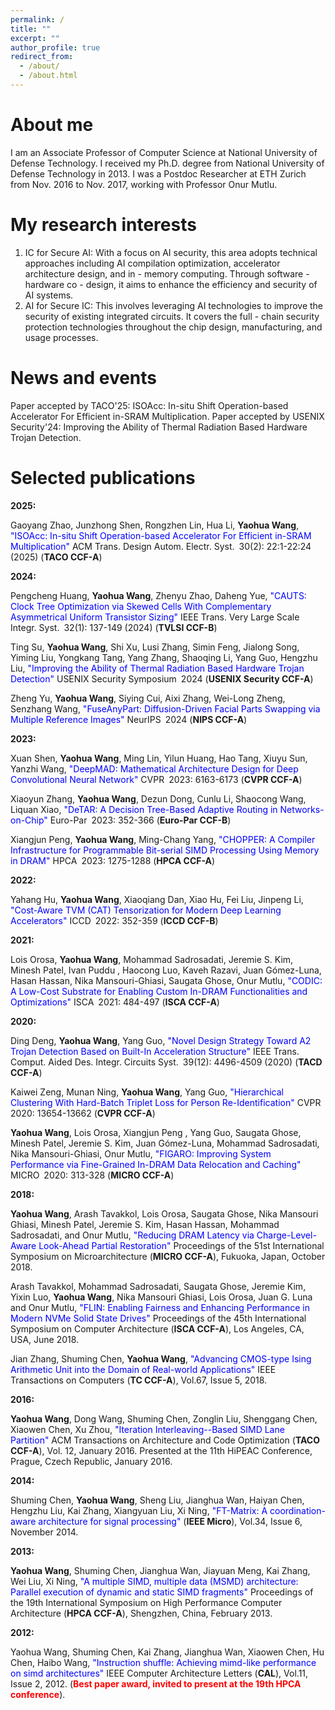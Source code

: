 ```yaml
---
permalink: /
title: ""
excerpt: ""
author_profile: true
redirect_from: 
  - /about/
  - /about.html
---
```


    
About me
==========

I am an Associate Professor of Computer Science at National University of Defense Technology. I received my Ph.D. degree from National University of Defense Technology in 2013. I was a Postdoc Researcher at ETH Zurich from Nov. 2016 to Nov. 2017, working with Professor Onur Mutlu.


My research interests
=======

1. IC for Secure AI: With a focus on AI security, this area adopts technical approaches including AI compilation optimization, accelerator architecture design, and in - memory computing. Through software - hardware co - design, it aims to enhance the efficiency and security of AI systems.
2. AI for Secure IC: This involves leveraging AI technologies to improve the security of existing integrated circuits. It covers the full - chain security protection technologies throughout the chip design, manufacturing, and usage processes.

News and events
=========

Paper accepted by TACO'25: ISOAcc: In-situ Shift Operation-based Accelerator For Efficient in-SRAM Multiplication.
Paper accepted by USENIX Security'24: Improving the Ability of Thermal Radiation Based Hardware Trojan Detection.

Selected publications
==========

**2025:**

Gaoyang Zhao, Junzhong Shen, Rongzhen Lin, Hua Li, **Yaohua Wang**, <font color="blue">"ISOAcc: In-situ Shift Operation-based Accelerator For Efficient in-SRAM Multiplication"</font> ACM Trans. Design Autom. Electr. Syst. 30(2): 22:1-22:24 (2025) (**TACO CCF-A**)

**2024:**

Pengcheng Huang, **Yaohua Wang**, Zhenyu Zhao, Daheng Yue, <font color="blue">"CAUTS: Clock Tree Optimization via Skewed Cells With Complementary Asymmetrical Uniform Transistor Sizing"</font> IEEE Trans. Very Large Scale Integr. Syst. 32(1): 137-149 (2024) (**TVLSI CCF-B**)

Ting Su, **Yaohua Wang**, Shi Xu, Lusi Zhang, Simin Feng, Jialong Song, Yiming Liu, Yongkang Tang, Yang Zhang, Shaoqing Li, Yang Guo, Hengzhu Liu, <font color="blue">"Improving the Ability of Thermal Radiation Based Hardware Trojan Detection"</font> USENIX Security Symposium 2024 (**USENIX Security CCF-A**)

Zheng Yu, **Yaohua Wang**, Siying Cui, Aixi Zhang, Wei-Long Zheng, Senzhang Wang, <font color="blue">"FuseAnyPart: Diffusion-Driven Facial Parts Swapping via Multiple Reference Images"</font> NeurIPS 2024 (**NIPS CCF-A**)

**2023:**

Xuan Shen, **Yaohua Wang**, Ming Lin, Yilun Huang, Hao Tang, Xiuyu Sun, Yanzhi Wang, <font color="blue">"DeepMAD: Mathematical Architecture Design for Deep Convolutional Neural Network"</font> CVPR 2023: 6163-6173 (**CVPR CCF-A**)

Xiaoyun Zhang, **Yaohua Wang**, Dezun Dong, Cunlu Li, Shaocong Wang, Liquan Xiao, <font color="blue">"DeTAR: A Decision Tree-Based Adaptive Routing in Networks-on-Chip"</font> Euro-Par 2023: 352-366 (**Euro-Par CCF-B**)

Xiangjun Peng, **Yaohua Wang**, Ming-Chang Yang, <font color="blue">"CHOPPER: A Compiler Infrastructure for Programmable Bit-serial SIMD Processing Using Memory in DRAM"</font> HPCA 2023: 1275-1288 (**HPCA CCF-A**)

**2022:**

Yahang Hu, **Yaohua Wang**, Xiaoqiang Dan, Xiao Hu, Fei Liu, Jinpeng Li, <font color="blue">"Cost-Aware TVM (CAT) Tensorization for Modern Deep Learning Accelerators"</font> ICCD 2022: 352-359 (**ICCD CCF-B**)

**2021:**

Lois Orosa, **Yaohua Wang**, Mohammad Sadrosadati, Jeremie S. Kim, Minesh Patel, Ivan Puddu , Haocong Luo, Kaveh Razavi, Juan Gómez-Luna, Hasan Hassan, Nika Mansouri-Ghiasi, Saugata Ghose, Onur Mutlu, <font color="blue">"CODIC: A Low-Cost Substrate for Enabling Custom In-DRAM Functionalities and Optimizations"</font> ISCA 2021: 484-497 (**ISCA CCF-A**)

**2020:**

Ding Deng, **Yaohua Wang**, Yang Guo, <font color="blue">"Novel Design Strategy Toward A2 Trojan Detection Based on Built-In Acceleration Structure"</font> IEEE Trans. Comput. Aided Des. Integr. Circuits Syst. 39(12): 4496-4509 (2020) (**TACD CCF-A**)

Kaiwei Zeng, Munan Ning, **Yaohua Wang**, Yang Guo, <font color="blue">"Hierarchical Clustering With Hard-Batch Triplet Loss for Person Re-Identification"</font> CVPR 2020: 13654-13662 (**CVPR CCF-A**)

**Yaohua Wang**, Lois Orosa, Xiangjun Peng , Yang Guo, Saugata Ghose, Minesh Patel, Jeremie S. Kim, Juan Gómez-Luna, Mohammad Sadrosadati, Nika Mansouri-Ghiasi, Onur Mutlu, <font color="blue">"FIGARO: Improving System Performance via Fine-Grained In-DRAM Data Relocation and Caching"</font> MICRO 2020: 313-328 (**MICRO CCF-A**)

**2018:**

**Yaohua Wang**, Arash Tavakkol, Lois Orosa, Saugata Ghose, Nika Mansouri Ghiasi, Minesh Patel, Jeremie S. Kim, Hasan Hassan, Mohammad Sadrosadati, and Onur Mutlu, <font color="blue">"Reducing DRAM Latency via Charge-Level-Aware Look-Ahead Partial Restoration"</font> Proceedings of the 51st International Symposium on Microarchitecture (**MICRO CCF-A**), Fukuoka, Japan, October 2018. 

Arash Tavakkol, Mohammad Sadrosadati, Saugata Ghose, Jeremie Kim, Yixin Luo, **Yaohua Wang**, Nika Mansouri Ghiasi, Lois Orosa, Juan G. Luna and Onur Mutlu, <font color="blue">"FLIN: Enabling Fairness and Enhancing Performance in Modern NVMe Solid State Drives"</font> Proceedings of the 45th International Symposium on Computer Architecture (**ISCA CCF-A**), Los Angeles, CA, USA, June 2018. 

Jian Zhang, Shuming Chen, **Yaohua Wang**, <font color="blue">"Advancing CMOS-type Ising Arithmetic Unit into the Domain of Real-world Applications"</font> IEEE Transactions on Computers (**TC CCF-A**), Vol.67, Issue 5, 2018.

**2016:**

**Yaohua Wang**, Dong Wang, Shuming Chen, Zonglin Liu, Shenggang Chen, Xiaowen Chen, Xu Zhou, <font color="blue">"Iteration Interleaving--Based SIMD Lane Partition"</font> ACM Transactions on Architecture and Code Optimization (**TACO CCF-A**), Vol. 12, January 2016. Presented at the 11th HiPEAC Conference, Prague, Czech Republic, January 2016. 

**2014:**

Shuming Chen, **Yaohua Wang**, Sheng Liu, Jianghua Wan, Haiyan Chen, Hengzhu Liu, Kai Zhang, Xiangyuan Liu, Xi Ning, <font color="blue">"FT-Matrix: A coordination-aware architecture for signal processing"</font> (**IEEE Micro**), Vol.34, Issue 6, November 2014.

**2013:**

**Yaohua Wang**, Shuming Chen, Jianghua Wan, Jiayuan Meng, Kai Zhang, Wei Liu, Xi Ning, <font color="blue">"A multiple SIMD, multiple data (MSMD) architecture: Parallel execution of dynamic and static SIMD fragments"</font> Proceedings of the 19th International Symposium on High Performance Computer Architecture (**HPCA CCF-A**), Shengzhen, China, February 2013.

**2012:**

Yaohua Wang, Shuming Chen, Kai Zhang, Jianghua Wan, Xiaowen Chen, Hu Chen, Haibo Wang, <font color="blue">"Instruction shuffle: Achieving mimd-like performance on simd architectures"</font> IEEE Computer Architecture Letters (<b>CAL</b>), Vol.11, Issue 2, 2012. (<font color="red"><b>Best paper award, invited to present at the 19th HPCA conference</b></font>).
